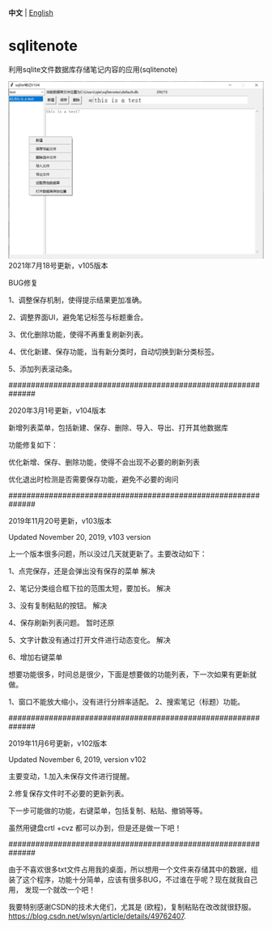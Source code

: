 **中文** | [English](https://github.com/maytom2016/openwrt/edit/main/README.md)
# sqlitenote
利用sqlite文件数据库存储笔记内容的应用(sqlitenote)

  ![Image text](https://github.com/maytom2016/sqlitenote/blob/master/ui.png)
2021年7月18号更新，v105版本

BUG修复

1、调整保存机制，使得提示结果更加准确。

2、调整界面UI，避免笔记标签与标题重合。

3、优化删除功能，使得不再重复刷新列表。

4、优化新建、保存功能，当有新分类时，自动切换到新分类标签。

5、添加列表滚动条。


##############################################################

2020年3月1号更新，v104版本

新增列表菜单，包括新建、保存、删除、导入、导出、打开其他数据库

功能修复如下：

优化新增、保存、删除功能，使得不会出现不必要的刷新列表

优化退出时检测是否需要保存功能，避免不必要的询问

##############################################################

2019年11月20号更新，v103版本

Updated November 20, 2019, v103 version

上一个版本很多问题，所以没过几天就更新了。主要改动如下：

1、点完保存，还是会弹出没有保存的菜单      解决

2、笔记分类组合框下拉的范围太短，要加长。  解决

3、没有复制粘贴的按钮。                  解决

4、保存刷新列表问题。                    暂时还原

5、文字计数没有通过打开文件进行动态变化。  解决

6、增加右键菜单

想要功能很多，时间总是很少，下面是想要做的功能列表，下一次如果有更新就做。

1、窗口不能放大缩小，没有进行分辨率适配。 
2、搜索笔记（标题）功能。


##############################################################

2019年11月6号更新，v102版本

Updated November 6, 2019, version v102

主要变动，1.加入未保存文件进行提醒。

2.修复保存文件时不必要的更新列表。

下一步可能做的功能，右键菜单，包括复制、粘贴、撤销等等。

虽然用键盘crtl +cvz 都可以办到，但是还是做一下吧！

##############################################################

由于不喜欢很多txt文件占用我的桌面，所以想用一个文件来存储其中的数据，组装了这个程序，功能十分简单，应该有很多BUG，不过谁在乎呢？现在就我自己用，
发现一个就改一个吧！

我要特别感谢CSDN的技术大佬们，尤其是 (欧程)，复制粘贴在改改就很舒服。
https://blog.csdn.net/wlsyn/article/details/49762407.
